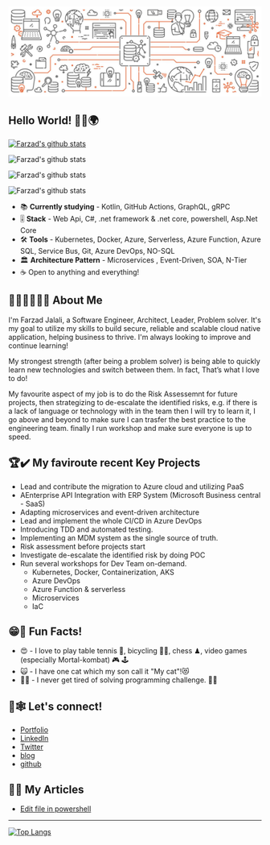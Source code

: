

<!--
**Farzad-Jalali/Farzad-Jalali** is a ✨ _special_ ✨ repository because its `README.md` (this file) appears on your GitHub profile.

Here are some ideas to get you started:

- 🔭 I’m currently working on ...
- 🌱 I’m currently learning ...
- 👯 I’m looking to collaborate on ...
- 🤔 I’m looking for help with ...
- 💬 Ask me about ...
- 📫 How to reach me: ...
- 😄 Pronouns: ...
- ⚡ Fun fact: ...
-->


![Banner Image](https://github.com/Farzad-Jalali/Farzad-Jalali/raw/main/images/what-is-container-orchestration.jpg)
## Hello World! 🙋‍♂️🌍

[![Farzad's github stats](https://github-readme-stats.vercel.app/api?username=Farzad-Jalali&&hide=stars,contribs,issues&show_icons=true&bg_color=f4f7f7&title_color=65c0ba&icon_color=ffbd39&text_color=216583)](https://github.com/Farzad-Jalali/github-readme-stats)

![Farzad's github stats](https://github-readme-stats.vercel.app/api?username=Farzad-Jalali&count_private=true)

![Farzad's github stats](https://github-readme-stats.vercel.app/api?username=Farzad-Jalali&show_icons=true)

![Farzad's github stats](https://github-readme-stats.vercel.app/api?username=Farzad-Jalali&show_icons=true&theme=radical)



- 📚 **Currently studying** - Kotlin, GitHub Actions, GraphQL, gRPC
- 🎚 **Stack** - Web Api, C#, .net framework & .net core, powershell,  Asp.Net Core
- 🛠 **Tools** -  Kubernetes, Docker, Azure, Serverless, Azure Function, Azure SQL, Service Bus, Git, Azure DevOps, NO-SQL
- 🏛 **Architecture Pattern** - Microservices , Event-Driven, SOA, N-Tier
- ☕ Open to anything and everything!

## 🧑‍💻🕵️‍♂️👨‍🔬 About Me

I'm Farzad Jalali, a Software Engineer, Architect, Leader, Problem solver. It's my goal to utilize my skills to build secure, reliable and scalable cloud native application, helping business to thrive. I'm always looking to improve and continue learning!

My strongest strength (after being a problem solver) is being able to quickly learn new
technologies and switch between them. In fact, That’s what I love to do!

My favourite aspect of my job is to do the Risk Assessemnt for future projects, then strategizing to de-escalate the identified risks, e.g. if there is a lack of language or technology with in the team then I will try to learn it, I go above and beyond to make sure I can trasfer the best practice to the engineering team. finally I run workshop and make sure everyone is up to speed.

## 🏆✔️ My faviroute recent Key Projects

* Lead and contribute the migration to Azure cloud and utilizing PaaS
* AEnterprise API Integration with ERP System (Microsoft Business central - SaaS)
* Adapting microservices and event-driven architecture
* Lead and implement the whole CI/CD in Azure DevOps
* Introducing TDD and automated testing.
* Implementing an MDM system as the single source of truth.
* Risk assessment before projects start
* Investigate de-escalate the identified risk by doing POC
* Run several workshops for Dev Team on-demand.
    * Kubernetes, Docker, Containerization, AKS
    * Azure DevOps
    * Azure Function & serverless
    * Microservices
    * IaC


## 😁🎉 Fun Facts! 

* 😍 - I love to play table tennis 🏓, bicycling 🚴‍♂️,  chess ♟, video games (especially Mortal-kombat) 🎮 🕹
* 🙀 - I have one cat which my son call it "My cat"!😻
* 👨‍💻 - I never get tired of solving programming challenge. 🧩🤨



## 🤝🕸 Let's connect!
- [Portfolio](http://portfolio.farzad.me.uk/)
- [LinkedIn](https://www.linkedin.com/in/FarzadJalali/)
- [Twitter](https://www.twitter.com/FarzadJalali/) 
- [blog](https://blog.Jalali.co.uk)
- [github](https://github.com/Farzad-Jalali)

## 📝📑 My Articles
- [Edit file in powershell ](https://blog.jalali.co.uk/2020/05/how-do-i-replace-some-text-inside-text.html)


----------------
[![Top Langs](https://github-readme-stats.vercel.app/api/top-langs/?username=Farzad-Jalali&layout=compact)](https://github.com/Farzad-Jalali/github-readme-stats)

